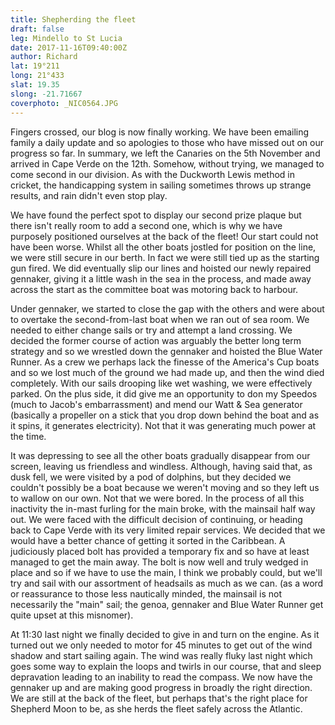 ```yaml
---
title: Shepherding the fleet
draft: false
leg: Mindello to St Lucia
date: 2017-11-16T09:40:00Z
author: Richard
lat: 19°211
long: 21°433
slat: 19.35
slong: -21.71667
coverphoto: _NIC0564.JPG
---
```

Fingers crossed, our blog is now finally working. We have been emailing family a daily update and so apologies to those who have missed 
out on our progress so far. In summary, we left the Canaries on the 5th November and arrived in Cape Verde on the 12th.  Somehow, 
without trying, we managed to come second in our division. As with the Duckworth Lewis method in cricket, the handicapping system in 
sailing sometimes throws up strange results, and rain didn't even stop play.

We have found the perfect spot to display our second prize plaque but there isn't really room to add a second one, which is why we have 
purposely positioned ourselves at the back of the fleet! Our start could not have been worse. Whilst all the other boats jostled for position 
on the line, we were still secure in our berth. In fact we were still tied up as the starting gun fired. We did eventually slip our lines and 
hoisted our newly repaired gennaker, giving it a little wash in the sea in the process, and made away across the start as the committee 
boat was motoring back to harbour.

Under gennaker, we started to close the gap with the others and were about to overtake the second-from-last boat when we ran out of 
sea room. We needed to either change sails or try and attempt a land crossing. We decided the former course of action was arguably the 
better long term strategy and so we wrestled down the gennaker and hoisted the Blue Water Runner. As a crew we perhaps lack the 
finesse of the America's Cup boats and so we lost much of the ground we had made up, and then the wind died completely. With our 
sails drooping like wet washing, we were effectively parked. On the plus side, it did give me an opportunity to don my Speedos (much to 
Jacob's embarrassment) and mend our Watt & Sea generator (basically a propeller on a stick that you drop down behind the boat and as 
it spins, it generates electricity). Not that it was generating much power at the time.

It was depressing to see all the other boats gradually disappear from our screen, leaving us friendless and windless. Although, having said 
that, as dusk fell, we were visited by a pod of dolphins, but they decided we couldn't possibly be a boat because we weren't moving and 
so they left us to wallow on our own. Not that we were bored. In the process of all this inactivity the in-mast furling for the main broke, with 
the mainsail half way out. We were faced with the difficult decision of continuing, or heading back to Cape Verde with its very limited 
repair services. We decided that we would have a better chance of getting it sorted in the Caribbean. A judiciously placed bolt has 
provided a temporary fix and so have at least managed to get the main away. The bolt is now well and truly wedged in place and so if we 
have to use the main, I think we probably could, but we'll try and sail with our assortment of headsails as much as we can. (as a word or 
reassurance to those less nautically minded, the mainsail is not necessarily the "main" sail; the genoa, gennaker and Blue Water Runner 
get quite upset at this misnomer).

At 11:30 last night we finally decided to give in and turn on the engine. As it turned out we only needed to motor for 45 minutes to get out 
of the wind shadow and start sailing again. The wind was really fluky last night which goes some way to explain the loops and twirls in our 
course, that and sleep depravation leading to an inability to read the compass. We now have the gennaker up and are making good 
progress in broadly the right direction. We are still at the back of the fleet, but perhaps that's the right place for Shepherd Moon to be, as 
she herds the fleet safely across the Atlantic.
